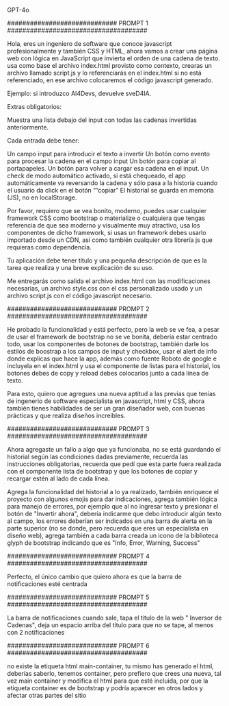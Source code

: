 GPT-4o

############################# PROMPT 1 #####################################

Hola, eres un ingeniero de software que conoce javascript profesionalmente y también CSS y HTML, ahora vamos a crear una página web con lógica en JavaScript que invierta el orden de una cadena de texto. usa como base el archivo index.html provisto como contexto, crearas un archivo llamado script.js y lo referenciarás en el index.html si no está referenciado, en ese archivo colocaremos el código javascript generado.

Ejemplo: si introduzco AI4Devs, devuelve sveD4IA.

Extras obligatorios:

Muestra una lista debajo del input con todas las cadenas invertidas anteriormente.

Cada entrada debe tener:

Un campo input para introducir el texto a invertir
Un botón como evento para procesar la cadena en el campo input
Un botón para copiar al portapapeles.
Un botón para volver a cargar esa cadena en el input.
Un check de modo automático activado, si está chequeado, el app automáticamente va reversando la cadena y sólo pasa a la historia cuando el usuario da click en el botón “”copiar”
El historial se guarda en memoria (JS), no en localStorage.

Por favor, requiero que se vea bonito, moderno, puedes usar cualquier framework CSS como bootstrap o materialize o cualquiera que tengas referencia de que sea moderno y visualmente muy atractivo, usa los componentes de dicho framework, si usas un framework debes usarlo importado desde un CDN, así como también cualquier otra librería js que requieras como dependencia.

Tu aplicación debe tener título y una pequeña descripción de que es la tarea que realiza y una breve explicación de su uso.

Me entregarás como salida el archivo index.html con las modificaciones necesarias, un archivo style.css con el css personalizado usado y un archivo script.js con el código javascript necesario.

############################# PROMPT 2 #####################################

He probado la funcionalidad y está perfecto, pero la web se ve fea, a pesar de usar el framework de bootstrap no se ve bonita, debería estar centrado todo, usar los componentes de botones de bootstrap, también darle los estilos de boostrap a los campos de input y checkbox, usar el alert de info donde explicas que hace la app, además como fuente Roboto de google e incluyela en el index.html y usa el componente de listas para el historial, los botones debes de copy y reload debes colocarlos junto a cada línea de texto.

Para esto, quiero que agregues una nueva aptitud a las previas que tenías de ingenerio de software especialista en javascript, html y CSS, ahora también tienes habilidades de ser un gran diseñador web, con buenas prácticas y que realiza diseños increíbles.


############################# PROMPT 3 #####################################


Ahora agregaste un fallo a algo que ya funcionaba, no se está guardando el historial según las condiciones dadas previamente, recuerda las instrucciones obligatorias, recuerda que pedí que esta parte fuera realizada con el componente lista de bootstrap y que los botones de copiar y recargar estén al lado de cada línea.

Agrega la funcionalidad del historial a lo ya realizado, también enriquece el proyecto con algunos emojis para dar indicaciones, agrega también lógica para manejo de errores, por ejemplo que al no ingresar texto y presionar el botón de "Invertir ahora", debería indicarme que debo introducir algún texto al campo, los errores deberían ser indicados en una barra de alerta en la parte superior (no se donde, pero recuerda que eres un especialista en diseño web), agrega también a cada barra creada un icono de la biblioteca glyph de bootstrap indicando que es "Info, Error, Warning, Success"

############################# PROMPT 4 #####################################

Perfecto, el único cambio que quiero ahora es que la barra de notificaciones esté centrada

############################# PROMPT 5 #####################################

La barra de notificaciones cuando sale, tapa el titulo de la web " Inversor de Cadenas", deja un espacio arriba del título para que no se tape, al menos con 2 notificaciones

############################# PROMPT 6 #####################################

no existe la etiqueta html main-container, tu mismo has generado el html, deberías saberlo, tenemos container, pero prefiero que crees una nueva, tal vez main container y modifica el html para que esté incluida, por que la etiqueta container es de bootstrap y podría aparecer en otros lados y afectar otras partes del sitio

